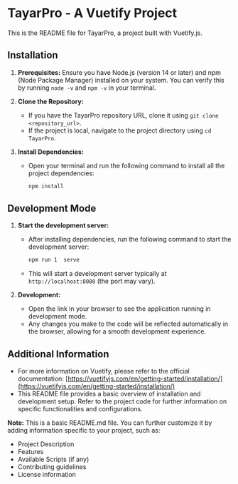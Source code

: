 # TayarPro - A Vuetify Project

This is the README file for TayarPro, a project built with Vuetify.js.

## Installation

1. **Prerequisites:** Ensure you have Node.js (version 14 or later) and npm (Node Package Manager) installed on your system. You can verify this by running `node -v` and `npm -v` in your terminal.

2. **Clone the Repository:**
    - If you have the TayarPro repository URL, clone it using `git clone <repository_url>`.
    - If the project is local, navigate to the project directory using `cd TayarPro`.

3. **Install Dependencies:**
    - Open your terminal and run the following command to install all the project dependencies:

      ```bash
      npm install
      ```

## Development Mode

1. **Start the development server:**
    - After installing dependencies, run the following command to start the development server:

      ```bash
      npm run 1  serve
      ```

    - This will start a development server typically at `http://localhost:8080` (the port may vary). 

2. **Development:**
    - Open the link in your browser to see the application running in development mode.
    - Any changes you make to the code will be reflected automatically in the browser, allowing for a smooth development experience.

## Additional Information

- For more information on Vuetify, please refer to the official documentation: [https://vuetifyjs.com/en/getting-started/installation/](https://vuetifyjs.com/en/getting-started/installation/)
- This README file provides a basic overview of installation and development setup. Refer to the project code for further information on specific functionalities and configurations.


**Note:** This is a basic README.md file. You can further customize it by adding information specific to your project, such as:

- Project Description
- Features
- Available Scripts (if any)
- Contributing guidelines
- License information

